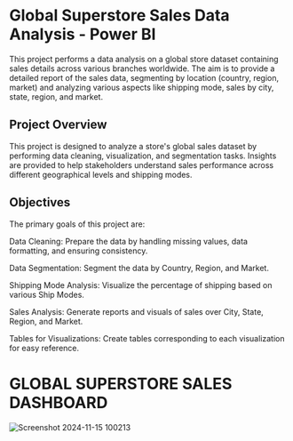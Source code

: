 # **Global Superstore Sales Data Analysis - Power BI**

This project performs a data analysis on a global store dataset containing sales details across various branches worldwide. The aim is to provide a detailed report of the sales data, segmenting by location (country, region, market) and analyzing various aspects like shipping mode, sales by city, state, region, and market.

## Project Overview
This project is designed to analyze a store's global sales dataset by performing data cleaning, visualization, and segmentation tasks. Insights are provided to help stakeholders understand sales performance across different geographical levels and shipping modes.

## Objectives
The primary goals of this project are:

Data Cleaning: Prepare the data by handling missing values, data formatting, and ensuring consistency.

Data Segmentation: Segment the data by Country, Region, and Market.

Shipping Mode Analysis: Visualize the percentage of shipping based on various Ship Modes.

Sales Analysis: Generate reports and visuals of sales over City, State, Region, and Market.

Tables for Visualizations: Create tables corresponding to each visualization for easy reference.


# **GLOBAL SUPERSTORE SALES DASHBOARD**

![Screenshot 2024-11-15 100213](https://github.com/user-attachments/assets/42181f3a-f17d-49fa-9832-ed37f62a9ff7)
